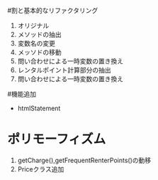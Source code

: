 #割と基本的なリファクタリング

1. オリジナル
2. メソッドの抽出
3. 変数名の変更
4. メッソドの移動
5. 問い合わせによる一時変数の置き換え
6. レンタルポイント計算部分の抽出
7. 問い合わせによる一時変数の置き換え

#機能追加
* htmlStatement

# ポリモーフィズム
1. getCharge(),getFrequentRenterPoints()の動移
2. Priceクラス追加

